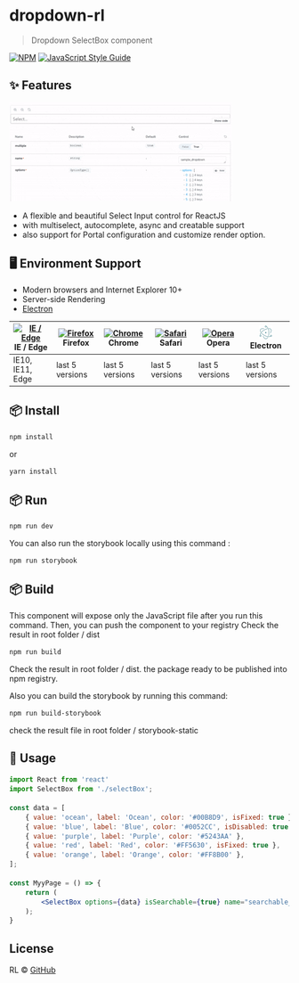 # dropdown-rl

> Dropdown SelectBox component

[![NPM](https://img.shields.io/npm/v/atic-react-web.svg)](https://www.npmjs.com/package/dropdown-rl) [![JavaScript Style Guide](https://img.shields.io/badge/code_style-standard-brightgreen.svg)](https://standardjs.com)

## ✨ Features

![Preview](./src/assets/selectbox.gif)

- A flexible and beautiful Select Input control for ReactJS 
- with multiselect, autocomplete, async and creatable support
- also support for Portal configuration and customize render option.

## 🖥 Environment Support

* Modern browsers and Internet Explorer 10+
* Server-side Rendering
* [Electron](http://electron.atom.io/)

| [<img src="https://raw.githubusercontent.com/alrra/browser-logos/master/src/edge/edge_48x48.png" alt="IE / Edge" width="24px" height="24px" />](http://godban.github.io/browsers-support-badges/)</br>IE / Edge | [<img src="https://raw.githubusercontent.com/alrra/browser-logos/master/src/firefox/firefox_48x48.png" alt="Firefox" width="24px" height="24px" />](http://godban.github.io/browsers-support-badges/)</br>Firefox | [<img src="https://raw.githubusercontent.com/alrra/browser-logos/master/src/chrome/chrome_48x48.png" alt="Chrome" width="24px" height="24px" />](http://godban.github.io/browsers-support-badges/)</br>Chrome | [<img src="https://raw.githubusercontent.com/alrra/browser-logos/master/src/safari/safari_48x48.png" alt="Safari" width="24px" height="24px" />](http://godban.github.io/browsers-support-badges/)</br>Safari | [<img src="https://raw.githubusercontent.com/alrra/browser-logos/master/src/opera/opera_48x48.png" alt="Opera" width="24px" height="24px" />](http://godban.github.io/browsers-support-badges/)</br>Opera | [<img src="https://raw.githubusercontent.com/alrra/browser-logos/master/src/electron/electron_48x48.png" alt="Electron" width="24px" height="24px" />](http://godban.github.io/browsers-support-badges/)</br>Electron |
| --------- | --------- | --------- | --------- | --------- | --------- |
| IE10, IE11, Edge| last 5 versions| last 5 versions| last 5 versions| last 5 versions| last 5 versions

## 📦 Install

```bash
npm install
```
or
```bash
yarn install
```

## 📦 Run
```bash
npm run dev
```
You can also run the storybook locally using this command :
```bash
npm run storybook
```

## 📦 Build 
This component will expose only the JavaScript file after you run this command. Then, you can push the component to your registry
Check the result in root folder / dist
```bash
npm run build
```
Check the result in root folder / dist. the package ready to be published into npm registry.


Also you can build the storybook by running this command:
```bash
npm run build-storybook
```
check the result file in root folder / storybook-static

## 🔨 Usage

```jsx
import React from 'react'
import SelectBox from './selectBox';

const data = [
    { value: 'ocean', label: 'Ocean', color: '#00B8D9', isFixed: true },
    { value: 'blue', label: 'Blue', color: '#0052CC', isDisabled: true },
    { value: 'purple', label: 'Purple', color: '#5243AA' },
    { value: 'red', label: 'Red', color: '#FF5630', isFixed: true },
    { value: 'orange', label: 'Orange', color: '#FF8B00' },
];

const MyyPage = () => {
    return (
        <SelectBox options={data} isSearchable={true} name="searchable_feature" />
    );
}
```

## License

RL © [GitHub](https://github.com/rizkylazuardi)

